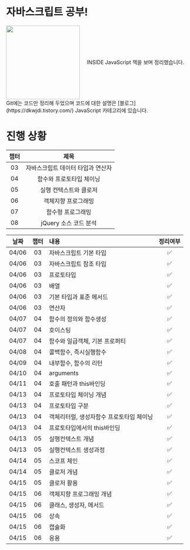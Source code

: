 # 자바스크립트 공부!

<div style="height:200px">
<img style="float:left" src="https://user-images.githubusercontent.com/57394523/114816552-509cd000-9df3-11eb-8c85-c849b111f85e.png" width="200px" height="200px">
<div style=" text-align:center; line-height:200px">INSIDE JavaScript 책을 보며 정리했습니다.</div>
</div>

<div style="clear : both"></div>
Git에는 코드만 정리해 두었으며 코드에 대한 설명은 [블로그](https://dkwjdi.tistory.com/) JavaScript 카테고리에 있습니다. 
 
 
 
 
 
 # 진행 상황
  |챕터|제목|
  |:---:|:---:|
|03|자바스크립트 데이터 타입과 연산자|
|04|함수와 프로토타입 체이닝|
|05|실행 컨텍스트와 클로저|
|06|객체지향 프로그래밍|
|07|함수형 프로그래밍|
|08|jQuery 소스 코드 분석|

 |날짜|챕터|내용|정리여부|
  |:---:|:---:|:---|:---:|
|04/06|03|자바스크립트 기본 타입|:white_check_mark:|
|04/06|03|자바스크립트 참조 타입|:white_check_mark:|
|04/06|03|프로토타입|:white_check_mark:|
|04/06|03|배열|:white_check_mark:|
|04/06|03|기본 타입과 표준 메서드|:white_check_mark:|
|04/06|03|연산자|:white_check_mark:|
|04/07|04|함수의 정의와 함수생성|:white_check_mark:|
|04/07|04|호이스팅|:white_check_mark:|
|04/07|04|함수와 일급객체, 기본 프로퍼티|:white_check_mark:|
|04/08|04|콜백함수, 즉시실행함수|:white_check_mark:|
|04/09|04|내부함수, 함수의 리턴|:white_check_mark:|
|04/10|04|arguments|:white_check_mark:|
|04/11|04|호출 패턴과 this바인딩|:white_check_mark:|
|04/13|04|프로토타입 체이닝 개념|:white_check_mark:|
|04/13|04|프로토타입 구분|:white_check_mark:|
|04/13|04|객체리터럴, 생성자함수 프로토타입 체이닝|:white_check_mark:|
|04/13|04|프로토타입에서의 this바인딩|:white_check_mark:|
|04/13|05|실행컨텍스트 개념|:white_check_mark:|
|04/13|05|실행컨텍스트 생성과정|:white_check_mark:|
|04/14|05|스코프 체인|:white_check_mark:|
|04/14|05|클로저 개념|:white_check_mark:|
|04/15|05|클로저 활용|:white_check_mark:|
|04/15|06|객체지향 프로그래밍 개념|:white_check_mark:|
|04/15|06|클래스, 생성자, 메서드|:white_check_mark:|
|04/15|06|상속|:white_check_mark:|
|04/15|06|캡슐화|:white_check_mark:|
|04/15|06|응용|:white_check_mark:|



